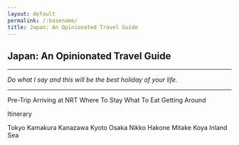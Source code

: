 ```yaml
---
layout: default
permalink: /:basename/
title: Japan: An Opinionated Travel Guide
---
```

## Japan: An Opinionated Travel Guide

----

*Do what I say and this will be the best holiday of your life.*

----


Pre-Trip
Arriving at NRT
Where To Stay
What To Eat
Getting Around

Itinerary

Tokyo
Kamakura
Kanazawa
Kyoto
Osaka
Nikko
Hakone
Mitake
Koya
Inland Sea


